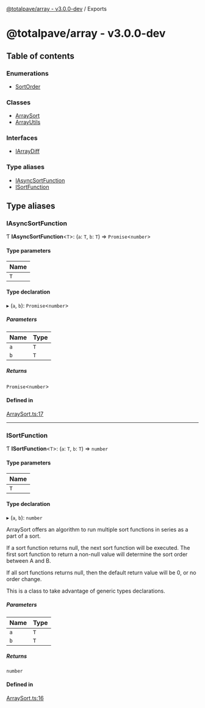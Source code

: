 [@totalpave/array - v3.0.0-dev](README.md) / Exports

# @totalpave/array - v3.0.0-dev

## Table of contents

### Enumerations

- [SortOrder](enums/SortOrder.md)

### Classes

- [ArraySort](classes/ArraySort.md)
- [ArrayUtils](classes/ArrayUtils.md)

### Interfaces

- [IArrayDiff](interfaces/IArrayDiff.md)

### Type aliases

- [IAsyncSortFunction](modules.md#iasyncsortfunction)
- [ISortFunction](modules.md#isortfunction)

## Type aliases

### IAsyncSortFunction

Ƭ **IAsyncSortFunction**<`T`\>: (`a`: `T`, `b`: `T`) => `Promise`<`number`\>

#### Type parameters

| Name |
| :------ |
| `T` |

#### Type declaration

▸ (`a`, `b`): `Promise`<`number`\>

##### Parameters

| Name | Type |
| :------ | :------ |
| `a` | `T` |
| `b` | `T` |

##### Returns

`Promise`<`number`\>

#### Defined in

[ArraySort.ts:17](https://github.com/totalpave/array/blob/83c287a/src/ArraySort.ts#L17)

___

### ISortFunction

Ƭ **ISortFunction**<`T`\>: (`a`: `T`, `b`: `T`) => `number`

#### Type parameters

| Name |
| :------ |
| `T` |

#### Type declaration

▸ (`a`, `b`): `number`

ArraySort offers an algorithm to run multiple sort functions in series
as a part of a sort.

If a sort function returns null, the next sort function will be executed.
The first sort function to return a non-null value will determine the sort
order between A and B.

If all sort functions returns null, then the default return value will be 0,
or no order change.

This is a class to take advantage of generic types declarations.

##### Parameters

| Name | Type |
| :------ | :------ |
| `a` | `T` |
| `b` | `T` |

##### Returns

`number`

#### Defined in

[ArraySort.ts:16](https://github.com/totalpave/array/blob/83c287a/src/ArraySort.ts#L16)
